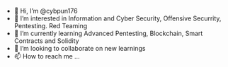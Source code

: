 - 👋 Hi, I’m @cybpun176
- 👀 I’m interested in Information and Cyber Security, Offensive Securrity, Pentesting. Red Teaming
- 🌱 I’m currently learning Advanced Pentesting, Blockchain, Smart Contracts and Solidity
- 💞️ I’m looking to collaborate on new learnings
- 📫 How to reach me ...

<!---
cybpun176/cybpun176 is a ✨ special ✨ repository because its `README.md` (this file) appears on your GitHub profile.
You can click the Preview link to take a look at your changes.
--->
